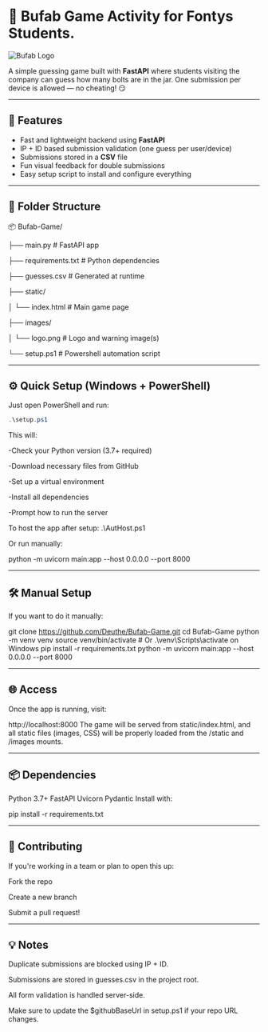 # 🔩 Bufab Game Activity for Fontys Students.
![Bufab Logo](https://www.bufabflos.com/wp-content/themes/renewmyid/img/logo-bufab-flos.svg)

A simple guessing game built with **FastAPI** where students visiting the company can guess how many bolts are in the jar. One submission per device is allowed — no cheating! 😏

---

## 🚀 Features

- Fast and lightweight backend using **FastAPI**
- IP + ID based submission validation (one guess per user/device)
- Submissions stored in a **CSV** file
- Fun visual feedback for double submissions
- Easy setup script to install and configure everything

---

## 📁 Folder Structure

📦 Bufab-Game/

 ├── main.py # FastAPI app 

 ├── requirements.txt # Python dependencies

 ├── guesses.csv # Generated at runtime 

 ├── static/ 

 │ └── index.html # Main game page 

 ├── images/ 

 │ └── logo.png # Logo and warning image(s) 

 └── setup.ps1 # Powershell automation script


---

## ⚙️ Quick Setup (Windows + PowerShell)

Just open PowerShell and run:

```powershell
.\setup.ps1
```
This will:

  -Check your Python version (3.7+ required)

  -Download necessary files from GitHub
  
  -Set up a virtual environment
  
  -Install all dependencies
  
  -Prompt how to run the server


To host the app after setup:
  .\AutHost.ps1

Or run manually:

python -m uvicorn main:app --host 0.0.0.0 --port 8000

--- 

## 🛠 Manual Setup
If you want to do it manually:

git clone https://github.com/Deuthe/Bufab-Game.git
cd Bufab-Game
python -m venv venv
source venv/bin/activate   # Or .\venv\Scripts\activate on Windows
pip install -r requirements.txt
python -m uvicorn main:app --host 0.0.0.0 --port 8000

---

## 🌐 Access
Once the app is running, visit:

http://localhost:8000
The game will be served from static/index.html, and all static files (images, CSS) will be properly loaded from the /static and /images mounts.

---

## 📦 Dependencies
  Python 3.7+
  FastAPI
  Uvicorn
  Pydantic
Install with:

pip install -r requirements.txt

---

## 🤝 Contributing
If you're working in a team or plan to open this up:

Fork the repo

Create a new branch

Submit a pull request!

---

## 💡 Notes
Duplicate submissions are blocked using IP + ID.

Submissions are stored in guesses.csv in the project root.

All form validation is handled server-side.

Make sure to update the $githubBaseUrl in setup.ps1 if your repo URL changes.

